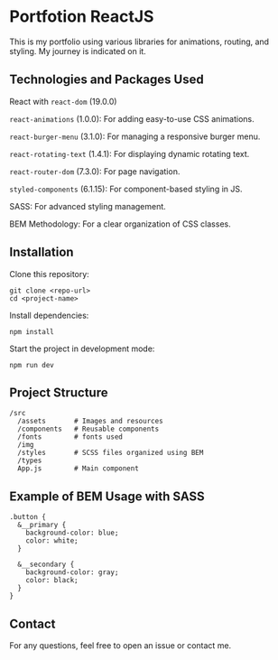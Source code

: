 # Portfotion ReactJS

This is my portfolio using various libraries for animations, routing, and styling. My journey is indicated on it.

## Technologies and Packages Used

React with `react-dom` (19.0.0)

`react-animations` (1.0.0): For adding easy-to-use CSS animations.

`react-burger-menu` (3.1.0): For managing a responsive burger menu.

`react-rotating-text` (1.4.1): For displaying dynamic rotating text.

`react-router-dom` (7.3.0): For page navigation.

`styled-components` (6.1.15): For component-based styling in JS.

SASS: For advanced styling management.

BEM Methodology: For a clear organization of CSS classes.

## Installation

Clone this repository:

```
git clone <repo-url>
cd <project-name>
```

Install dependencies:

```
npm install
```

Start the project in development mode:

```
npm run dev
```

## Project Structure

```
/src
  /assets       # Images and resources
  /components   # Reusable components
  /fonts        # fonts used
  /img
  /styles       # SCSS files organized using BEM
  /types
  App.js        # Main component
```

## Example of BEM Usage with SASS

```
.button {
  &__primary {
    background-color: blue;
    color: white;
  }

  &__secondary {
    background-color: gray;
    color: black;
  }
}
```
## Contact

For any questions, feel free to open an issue or contact me.
